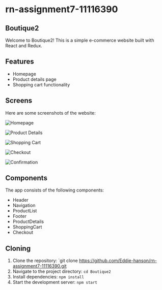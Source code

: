 # rn-assignment7-11116390

## Boutique2

Welcome to Boutique2! This is a simple e-commerce website built with React and Redux.

## Features

- Homepage
- Product details page
- Shopping cart functionality

## Screens

Here are some screenshots of the website:

![Homepage](Boutique2/assets/ss1.jpg)

![Product Details](/Boutique2/assets/ss2.jpg)

![Shopping Cart](Boutique2/assets/ss3.jpg)

![Checkout](Boutique2/assets/ss4.jpg)

![Confirmation](Boutique2/assets/ss5.jpg)

## Components

The app consists of the following components:

- Header
- Navigation
- ProductList
- Footer
- ProductDetails
- ShoppingCart
- Checkout

## Cloning

1. Clone the repository: `git clone https://github.com/Eddie-hanson/rn-assignment7-11116390.git
2. Navigate to the project directory: `cd Boutique2`
3. Install dependencies: `npm install`
4. Start the development server: `npm start`

